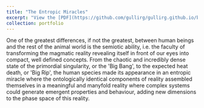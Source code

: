 ```yaml
---
title: "The Entropic Miracles"
excerpt: "View the [PDF](https://github.com/gullirg/gullirg.github.io/blob/master/files/TheEntropicMiracle.pdf)"
collection: portfolio
---
```


One of the greatest differences, if not the greatest, between human beings and the rest of the animal world is the semiotic ability, i.e. the faculty of transforming the magmatic reality revealing itself in front of our eyes into compact, well defined concepts. From the chaotic and incredibly dense state of the primordial singularity, or the 'Big Bang', to the expected heat death, or 'Big Rip', the human species made its appearance in an entropic miracle where the ontologically identical components of reality assembled themselves in a meaningful and manyfold reality where complex systems could generate emergent properties and behaviour, adding new dimensions to the phase space of this reality.
